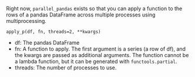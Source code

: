 Right now, `parallel_pandas` exists so that you can apply a function to the rows
of a pandas DataFrame across multiple processes using multiprocessing.

`apply_p(df, fn, threads=2, **kwargs)`

- df: The pandas DataFrame
- fn: A function to apply. The first argument is a series (a row of df), and the
  kwargs are passed as additional arguments. The function cannot be a lambda
  function, but it can be generated with `functools.partial`.
- threads: The number of processes to use.
